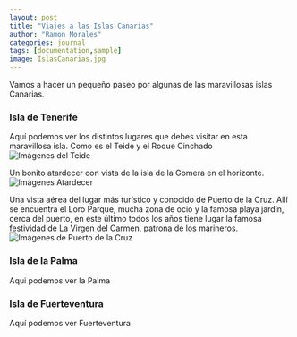 ```yaml
---
layout: post
title: "Viajes a las Islas Canarias"
author: "Ramon Morales"
categories: journal
tags: [documentation,sample]
image: IslasCanarias.jpg
---
```


Vamos a hacer un pequeño paseo por algunas de las maravillosas islas Canarias.

### Isla de Tenerife
Aquí podemos ver los distintos lugares que debes visitar en esta maravillosa isla.
Como es el Teide y el Roque Cinchado
![Imágenes del Teide]({{site.baseurl}}/assets/img/PadreTeide.jpg)


Un bonito atardecer con vista de la isla de la Gomera en el horizonte.
![Imágenes Atardecer]({{site.baseurl}}/assets/img/LaGomera.jpg)

Una vista aérea del lugar más turístico y conocido de Puerto de la Cruz. Allí se encuentra el Loro Parque, mucha zona de ocio y la famosa playa jardín, cerca del puerto, en este último todos los años tiene lugar la famosa festividad de La Virgen del Carmen, patrona de los marineros.
![Imágenes de Puerto de la Cruz]({{site.baseurl}}/assets/img/PtoCruz.jpg)

### Isla de la Palma
Aqui podemos ver la Palma


### Isla de Fuerteventura
Aquí podemos ver Fuerteventura


